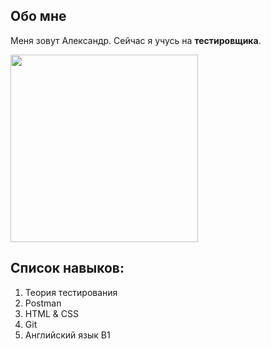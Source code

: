## Обо мне 

Меня зовут Александр. Сейчас я учусь на **тестировщика**.

<img src="img/f2.jpg" width="300"/>

## Список навыков:

1. Теория тестирования
2. Postman
3. HTML & CSS
4. Git
5. Английский язык B1